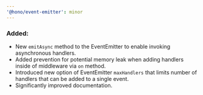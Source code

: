 ```yaml
---
'@hono/event-emitter': minor
---
```


### Added:
- New `emitAsync` method to the EventEmitter to enable invoking asynchronous handlers. 
- Added prevention for potential memory leak when adding handlers inside of middleware via `on` method.
- Introduced new option of EventEmitter `maxHandlers` that limits number of handlers that can be added to a single event.
- Significantly improved documentation.
